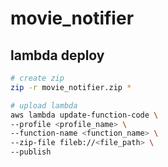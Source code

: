 # movie_notifier

## lambda deploy
```sh
# create zip
zip -r movie_notifier.zip *

# upload lambda
aws lambda update-function-code \
--profile <profile_name> \
--function-name <function_name> \
--zip-file fileb://<file_path> \
--publish
```
